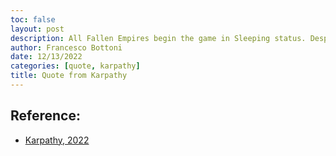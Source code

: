 ```yaml
---
toc: false
layout: post
description: All Fallen Empires begin the game in Sleeping status. Despite their complete development and immense power, the Fallen Empires will remain passive, staying within their borders and taking no action unless provoked. 
author: Francesco Bottoni
date: 12/13/2022
categories: [quote, karpathy]
title: Quote from Karpathy
---
```


## Reference:
- [Karpathy, 2022](https://twitter.com/karpathy/status/1580219222575132673?t=VcTMiR6KJGaXiNEak-Utow&s=19)
